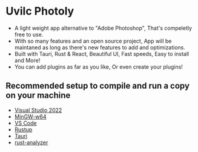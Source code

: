 # Uvilc Photoly
- A light weight app alternative to "Adobe Photoshop", That's compeletly free to use.
- With so many features and an open source project, App will be maintaned as long as there's new features to add and optimizations.
- Built with Tauri, Rust & React, Beautiful UI, Fast speeds, Easy to install and More!
- You can add plugins as far as you like, Or even create your plugins!

## Recommended setup to compile and run a copy on your machine
- [Visual Studio 2022](https://visualstudio.microsoft.com/vs/community/)
- [MinGW-w64](https://sourceforge.net/projects/mingw-w64/)
- [VS Code](https://code.visualstudio.com/)
- [Rustup](https://rustup.rs/)
- [Tauri](https://marketplace.visualstudio.com/items?itemName=tauri-apps.tauri-vscode)
- [rust-analyzer](https://marketplace.visualstudio.com/items?itemName=rust-lang.rust-analyzer)
